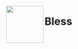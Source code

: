 <img src="https://raw.githubusercontent.com/Team-BANERUS/poketwo-Autocatcher/main/s-mds/banerus-hrt.png" align="left" width="100px"> <h1>Bless </h1>
